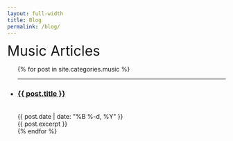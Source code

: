 ```yaml
---
layout: full-width
title: Blog
permalink: /blog/
---
```

  
  <span style="font-size: xx-large; padding-top:30px">
    Music Articles
  </span> 
  <ul class="content-listing ">
    {% for post in site.categories.music %}      
      <li class="listing">
        <hr class="slender">
        <a href="{{ post.url | prepend: site.baseurl }}"><h3 class="contrast">{{ post.title }}</h3></a>
        <br><span class="smaller">{{ post.date | date: "%B %-d, %Y" }}</span>  <br/>
        <div>{{ post.excerpt }}</div> 
      </li>
    {% endfor %}
  </ul>  

  <!--<div style="font-size:1.75em; margin-bottom:0.5cm">
  !-- <br />
  !-- <font> Contents </font>
  !-- <li><a href="#aims">Key aims</a></li>
  !-- </div> -->

  <!--<br /> this gives you a break in page --> 

  <!--<a href="https://www.remnote.io/a/test-folder/60927fe2b57ae300456f2152"><font style="font-size:1.15em"><b>Paper notes</b></font></a> -->

  <!-- I'm making notes on papers I come across that are related to MLPM in some way. **Nothing beats reading the original paper so please do that if you can** - these notes can hopefully complement that. -->
  

  <!---
bundle exec jekyll serve -w --baseurl=""
git add . && git commit -m "[...]" && git push origin master && rake
-->
   


